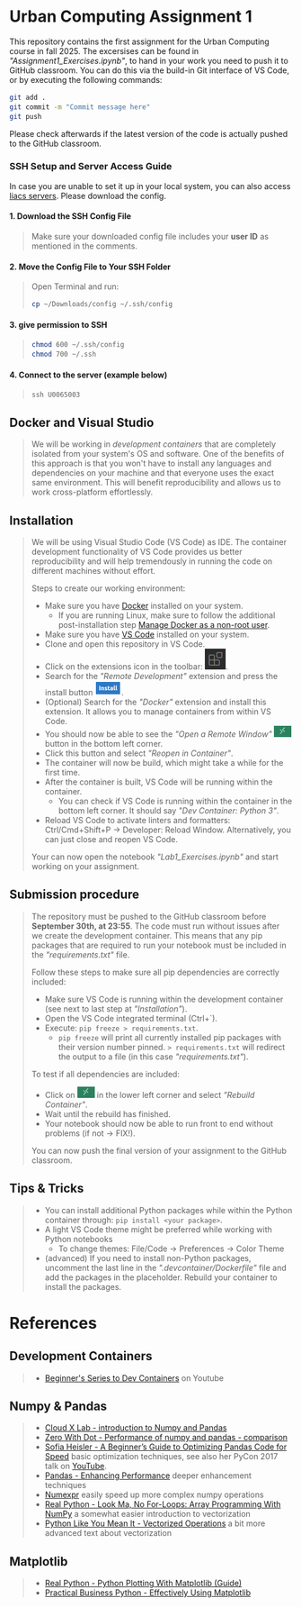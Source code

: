 ﻿# Urban Computing Assignment 1
This repository contains the first assignment for the Urban Computing course in fall 2025. The excersises can be found in *"Assignment1_Exercises.ipynb"*, to hand in your work you need to push it to GitHub classroom. You can do this via the build-in Git interface of VS Code, or by executing the following commands:
```bash
git add .
git commit -m "Commit message here"
git push
```
Please check afterwards if the latest version of the code is actually pushed to the GitHub classroom.

### SSH Setup and Server Access Guide
In case you are unable to set it up in your local system, you can also access [liacs servers](https://rel.liacs.nl/issc/ssh-access). Please download the config.
#### 1. Download the SSH Config File
> Make sure your downloaded config file includes your **user ID** as mentioned in the comments.
#### 2. Move the Config File to Your SSH Folder
> Open Terminal and run:
> ```bash
> cp ~/Downloads/config ~/.ssh/config
> ```
#### 3. give permission to SSH 
> ```bash
> chmod 600 ~/.ssh/config
> chmod 700 ~/.ssh
> ```
#### 4. Connect to the server (example below)
> ```
> ssh U0065003
> ```


## Docker and Visual Studio
> We will be working in *development containers* that are completely isolated from your system's OS and software. One of the benefits of this approach is that you won't have to install any languages and dependencies on your machine and that everyone uses the exact same environment. This will benefit reproducibility and allows us to work cross-platform effortlessly.
> 
> 
## Installation
> We will be using Visual Studio Code (VS Code) as IDE. The container development functionality of VS Code provides us better reproducibility and will help tremendously in running the code on different machines without effort.
> 
> Steps to create our working environment:
> - Make sure you have [Docker](https://docs.docker.com/get-docker/) installed on your system.
>     - If you are running Linux, make sure to follow the additional post-installation step [Manage Docker as a non-root user](https://docs.docker.com/engine/install/linux-postinstall/#manage-docker-as-a-non-root-user).
> - Make sure you have [VS Code](https://code.visualstudio.com/) installed on your system.
> - Clone and open this repository in VS Code.
> - Click on the extensions icon in the toolbar: ![Extensions icon](docs/extensions.png).
> - Search for the *"Remote Development"* extension and press the install button ![Install button](docs/install.png).
> - (Optional) Search for the *"Docker"* extension and install this extension. It allows you to manage containers from within VS Code.
> - You should now be able to see the *"Open a Remote Window"* ![Remote Window](docs/remote-window.png) button in the bottom left corner.
> - Click this button and select *"Reopen in Container"*.
> - The container will now be build, which might take a while for the first time.
> - After the container is built, VS Code will be running within the container.
>     - You can check if VS Code is running within the container in the bottom left corner. It should say *"Dev Container: Python 3"*.
> - Reload VS Code to activate linters and formatters: Ctrl/Cmd+Shift+P -> Developer: Reload Window. Alternatively, you can just close and reopen VS Code.
> 
> Your can now open the notebook *"Lab1_Exercises.ipynb"* and start working on your assignment.

## Submission procedure
> The repository must be pushed to the GitHub classroom before **September 30th, at 23:55**. The code must run without issues after we create the development container. This means that any pip packages that are required to run your notebook must be included in the *"requirements.txt"* file.
> 
> Follow these steps to make sure all pip dependencies are correctly included:
> - Make sure VS Code is running within the development container (see next to last step at *"Installation"*).
> - Open the VS Code integrated terminal (Ctrl+`).
> - Execute: `pip freeze > requirements.txt`.
>     - `pip freeze` will print all currently installed pip packages with their version number pinned. `> requirements.txt` will redirect the output to a file (in this case *"requirements.txt"*).
> 
> To test if all dependencies are included:
> - Click on ![Remote Window](docs/remote-window.png) in the lower left corner and select *"Rebuild Container"*.
> - Wait until the rebuild has finished.
> - Your notebook should now be able to run front to end without problems (if not -> FIX!).
> 
> You can now push the final version of your assignment to the GitHub classroom.

## Tips & Tricks
> - You can install additional Python packages while within the Python container through: `pip install <your package>`.
> - A light VS Code theme might be preferred while working with Python notebooks
>     - To change themes: File/Code -> Preferences -> Color Theme
> - (advanced) If you need to install non-Python packages, uncomment the last line in the *".devcontainer/Dockerfile"* file and add the packages in the placeholder. Rebuild your container to install the packages.

# References
## Development Containers
> - [Beginner's Series to Dev Containers](https://www.youtube.com/watch?v=61M2takIKl8&list=PLj6YeMhvp2S5G_X6ZyMc8gfXPMFPg3O31) on Youtube

## Numpy & Pandas
> - [Cloud X Lab - introduction to Numpy and Pandas](https://cloudxlab.com/blog/numpy-pandas-introduction/)
> - [Zero With Dot - Performance of numpy and pandas - comparison](https://zerowithdot.com/python-numpy-and-pandas-performance/)
> - [Sofia Heisler - A Beginner’s Guide to Optimizing Pandas Code for Speed](https://engineering.upside.com/a-beginners-guide-to-optimizing-pandas-code-for-speed-c09ef2c6a4d6) basic optimization techniques, see also her PyCon 2017 talk on [YouTube](https://www.youtube.com/watch?v=HN5d490_KKk).
> - [Pandas - Enhancing Performance](https://pandas.pydata.org/pandas-docs/stable/user_guide/enhancingperf.html) deeper enhancement techniques
> - [Numexpr](https://github.com/pydata/numexpr) easily speed up more complex numpy operations
> - [Real Python - Look Ma, No For-Loops: Array Programming With NumPy](https://realpython.com/numpy-array-programming/) a somewhat easier introduction to vectorization
> - [Python Like You Mean It - Vectorized Operations](https://www.pythonlikeyoumeanit.com/Module3_IntroducingNumpy/VectorizedOperations.html) a bit more advanced text about vectorization

## Matplotlib
> - [Real Python - Python Plotting With Matplotlib (Guide)](https://realpython.com/python-matplotlib-guide/)
> - [Practical Business Python - Effectively Using Matplotlib](https://pbpython.com/effective-matplotlib.html)













